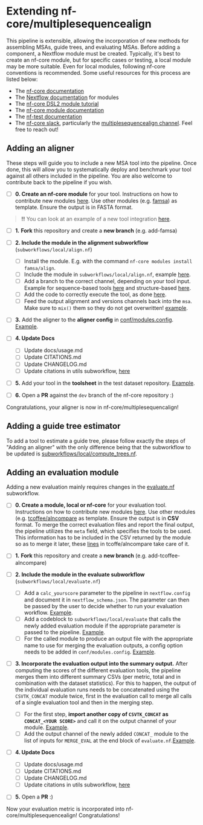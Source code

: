 # Extending nf-core/multiplesequencealign

This pipeline is extensible, allowing the incorporation of new methods for assembling MSAs, guide trees, and evaluating MSAs. Before adding a component, a Nextflow module must be created. Typically, it's best to create an nf-core module, but for specific cases or testing, a local module may be more suitable. Even for local modules, following nf-core conventions is recommended. Some useful resources for this process are listed below:

- The [nf-core documentation](https://nf-co.re/docs/usage/tutorials/nf_core_usage_tutorial)
- The [Nextflow documentation](https://www.nextflow.io/docs/latest/module.html) for modules
- The [nf-core DSL2 module tutorial](https://nf-co.re/docs/contributing/tutorials/dsl2_modules_tutorial)
- The [nf-core module documentation](https://nf-co.re/docs/contributing/modules)
- The [nf-test documentation](https://code.askimed.com/nf-test/docs/getting-started/)
- The [nf-core slack](https://nf-co.re/join), particularly the [multiplesequencealign channel](https://nfcore.slack.com/archives/C05LZ7EAYGK). Feel free to reach out!

## Adding an aligner

These steps will guide you to include a new MSA tool into the pipeline. Once done, this will allow you to systematically deploy and benchmark your tool against all others included in the pipeline. You are also welcome to contribute back to the pipeline if you wish.

- [ ] **0. Create an nf-core module** for your tool. Instructions on how to contribute new modules [here](https://nf-co.re/docs/tutorials/nf-core_components/components). Use other modules (e.g. [famsa](https://github.com/nf-core/modules/tree/master/modules/nf-core/famsa/align)) as template. Ensure the output is in FASTA format.

> **!!** You can look at an example of a new tool integration [here](https://github.com/nf-core/multiplesequencealign/pull/139).

- [ ] **1.** **Fork** this repository and create a **new branch** (e.g. add-famsa)
- [ ] **2. Include the module in the alignment subworkflow** (`subworkflows/local/align.nf`)

  - [ ] Install the module. E.g. with the command `nf-core modules install famsa/align`.
  - [ ] Include the module in `subworkflows/local/align.nf`, example [here](https://github.com/nf-core/multiplesequencealign/blob/4623d19f68b20f0ab16410eba496c329e4f31fa3/subworkflows/local/align.nf#L12).
  - [ ] Add a branch to the correct channel, depending on your tool input. Example for sequence-based tools [here](https://github.com/nf-core/multiplesequencealign/blob/4623d19f68b20f0ab16410eba496c329e4f31fa3/subworkflows/local/align.nf#L83) and structure-based [here](https://github.com/nf-core/multiplesequencealign/blob/4623d19f68b20f0ab16410eba496c329e4f31fa3/subworkflows/local/align.nf#L101).
  - [ ] Add the code to correctly execute the tool, as done [here](https://github.com/nf-core/multiplesequencealign/blob/4623d19f68b20f0ab16410eba496c329e4f31fa3/subworkflows/local/align.nf#L131-L144).
  - [ ] Feed the output alignment and versions channels back into the `msa`. Make sure to `mix()` them so they do not get overwritten! [example](https://github.com/nf-core/multiplesequencealign/blob/4623d19f68b20f0ab16410eba496c329e4f31fa3/subworkflows/local/align.nf#L143-L144).

- [ ] **3.** Add the aligner to the **aligner config** in [conf/modules.config](https://github.com/nf-core/multiplesequencealign/blob/dev/conf/modules.config). [Example](https://github.com/nf-core/multiplesequencealign/blob/4623d19f68b20f0ab16410eba496c329e4f31fa3/conf/modules.config#L125-L143).
- [ ] **4. Update Docs**

  - [ ] Update docs/usage.md
  - [ ] Update CITATIONS.md
  - [ ] Update CHANGELOG.md
  - [ ] Update citations in utils subworkflow, [here](https://github.com/nf-core/multiplesequencealign/blob/dev/subworkflows/local/utils_nfcore_multiplesequencealign_pipeline/main.nf)

- [ ] **5.** Add your tool in the **toolsheet** in the test dataset repository. [Example](https://github.com/nf-core/test-datasets/pull/1324).
- [ ] **6.** Open a **PR** against the `dev` branch of the nf-core repository :)

Congratulations, your aligner is now in nf-core/multiplesequencalign!

## Adding a guide tree estimator

To add a tool to estimate a guide tree, please follow exactly the steps of "Adding an aligner" with the only difference being that the subworkflow to be updated is [subworkflows/local/compute_trees.nf](https://github.com/nf-core/multiplesequencealign/blob/dev/subworkflows/local/compute_trees.nf).

## Adding an evaluation module

Adding a new evaluation mainly requires changes in the [evaluate.nf](https://github.com/nf-core/multiplesequencealign/blob/dev/subworkflows/local/evaluate.nf) subworkflow.

- [ ] **0. Create a module, local or nf-core** for your evaluation tool. Instructions on how to contribute new modules [here](https://nf-co.re/docs/tutorials/nf-core_components/components). Use other modules (e.g. [tcoffee/alncompare]([https://github.com/nf-core/modules/tree/master/modules/nf-core/famsa/align](https://github.com/nf-core/modules/tree/master/modules/nf-core/tcoffee/alncompare)) as template. Ensure the output is in **CSV** format. To merge the correct evaluation files and report the final output, the pipeline utilizes the `meta` field, which specifies the tools to be used. This information has to be included in the CSV returned by the module so as to merge it later, these [lines](https://github.com/nf-core/modules/blob/3be751e610b332efd94c2e82ddab5b5c65cfe852/modules/nf-core/tcoffee/alncompare/main.nf#L24-L25) in tcoffe/alncompare take care of it.
- [ ] **1.** **Fork** this repository and create a **new branch** (e.g. add-tcoffee-alncompare)

- [ ] **2. Include the module in the evaluate subworkflow** (`subworkflows/local/evaluate.nf`)

  - [ ] Add a `calc_yourscore` parameter to the pipeline in `nextflow.config` and document it in `nextflow_schema.json`. The parameter can then be passed by the user to decide whether to run your evaluation workflow. [Example](https://github.com/nf-core/multiplesequencealign/blob/4623d19f68b20f0ab16410eba496c329e4f31fa3/nextflow.config#L32).
  - [ ] Add a codeblock to `subworkflows/local/evaluate` that calls the newly added evaluation module if the appropriate parameter is passed to the pipeline. [Example](https://github.com/nf-core/multiplesequencealign/blob/4623d19f68b20f0ab16410eba496c329e4f31fa3/subworkflows/local/evaluate.nf#L59-L77).
  - [ ] For the called module to produce an output file with the appropriate name to use for merging the evaluation outputs, a config option needs to be added in `conf/modules.config`. [Example](https://github.com/nf-core/multiplesequencealign/blob/4623d19f68b20f0ab16410eba496c329e4f31fa3/conf/modules.config#L189-L192).

- [ ] **3. Incorporate the evaluation output into the summary output.**
      After computing the scores of the different evaluation tools, the pipeline merges them into different summary CSVs (per metric, total and in combination with the dataset statistics). For this to happen, the output of the individual evaluation runs needs to be concatenated using the `CSVTK_CONCAT` module twice, first in the evaluation call to merge all calls of a single evaluation tool and then in the merging step.
  - [ ] For the first step, **import another copy of `CSVTK_CONCAT` as `CONCAT_<YOUR SCORE>`** and call it on the output channel of your module. [Example](https://github.com/nf-core/multiplesequencealign/blob/4623d19f68b20f0ab16410eba496c329e4f31fa3/subworkflows/local/evaluate.nf#L12).
  - [ ] Add the output channel of the newly added `CONCAT_` module to the list of inputs for `MERGE_EVAL` at the end block of `evaluate.nf`.[Example](https://github.com/nf-core/multiplesequencealign/blob/4623d19f68b20f0ab16410eba496c329e4f31fa3/subworkflows/local/evaluate.nf#L74-L76).
- [ ] **4. Update Docs**
  - [ ] Update docs/usage.md
  - [ ] Update CITATIONS.md
  - [ ] Update CHANGELOG.md
  - [ ] Update citations in utils subworkflow, [here](https://github.com/nf-core/multiplesequencealign/blob/dev/subworkflows/local/utils_nfcore_multiplesequencealign_pipeline/main.nf)
- [ ] **5.** Open a **PR** :)

Now your evaluation metric is incorporated into nf-core/multiplesequencealign!
Congratulations!
